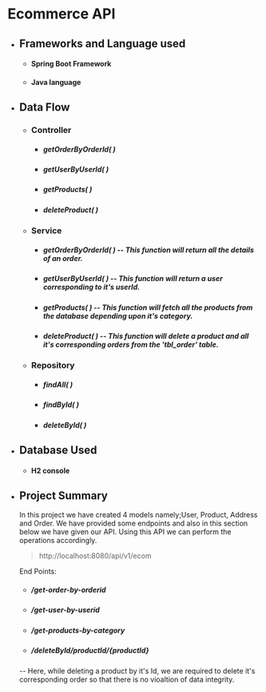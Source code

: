 # Ecommerce API
- ## Frameworks and Language used
  - #### Spring Boot Framework
  - #### Java language
- ## Data Flow
  - ### Controller
     - ##### _getOrderByOrderId( )_   
     - ##### _getUserByUserId( )_       
     - ##### _getProducts( )_     
     - ##### _deleteProduct( )_    
    
  - ### Service
     - ##### _getOrderByOrderId( )_   -- This function will return all the details of an order.
     - ##### _getUserByUserId( )_     -- This function will return a user corresponding to it's userId.
     - ##### _getProducts( )_         -- This function will fetch all the products from the database depending upon it's category.
     - ##### _deleteProduct( )_       -- This function will delete a product and all it's corresponding orders from the 'tbl_order' table.
     
   - ### Repository
     - ##### _findAll( )_   
     - ##### _findById( )_          
     - ##### _deleteById( )_       
     
- ## Database Used
  - #### H2 console
- ## Project Summary
  In this project we have created 4 models namely;User, Product, Address and Order. We have provided some endpoints and also in this section below we have given our API. Using this API we can perform the operations accordingly.
  
  
  > http://localhost:8080/api/v1/ecom
  
  End Points:
    - ##### /get-order-by-orderid
    - ##### /get-user-by-userid
    - ##### /get-products-by-category
    - ##### /deleteById/productId/{productId} 
    -- Here, while deleting a product by it's Id, we are required to delete it's corresponding order so that there is no vioaltion of data integrity.
    
